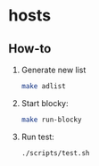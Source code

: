 # hosts

## How-to

1. Generate new list

    ```bash
    make adlist
    ```

2. Start blocky:

    ```bash
    make run-blocky
    ```

3. Run test:

    ```bash
    ./scripts/test.sh
    ```
